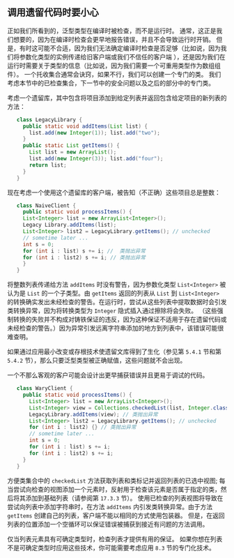 ## 调用遗留代码时要小心

正如我们所看到的，泛型类型在编译时被检查，而不是运行时。 通常，这正是我们想要的，因为在编译时检查会更早地报告错误，并且不会导致运行时开销。 但是，有时这可能不合适，因为我们无法确定编译时检查是否足够（比如说，因为我们将参数化类型的实例传递给旧客户端或我们不信任的客户端 ），还是因为我们在运行时需要关于类型的信息（比如说，因为我们需要一个可重用类型作为数组组件）。 一个托收集合通常会诀窍，如果不行，我们可以创建一个专门的类。 我们考虑本节中的已检查集合，下一节中的安全问题以及之后的部分中的专门类。

考虑一个遗留库，其中包含将项目添加到给定列表并返回包含给定项目的新列表的方法：

```java
   class LegacyLibrary {
     public static void addItems(List list) {
       list.add(new Integer(1)); list.add("two");
     }
     public static List getItems() {
       List list = new ArrayList();
       list.add(new Integer(3)); list.add("four");
       return list;
     }
   }
```

现在考虑一个使用这个遗留库的客户端，被告知（不正确）这些项目总是整数：

```java
   class NaiveClient {
     public static void processItems() {
     List<Integer> list = new ArrayList<Integer>();
     Legacy Library.addItems(list);
     List<Integer> list2 = LegacyLibrary.getItems(); // unchecked
     // sometime later ...
     int s = 0;
     for (int i : list) s += i; //  类抛出异常
     for (int i : list2) s += i; // 类抛出异常 
     }
   }
```

将整数列表传递给方法 `addItems` 时没有警告，因为参数化类型 `List<Integer>` 被认为是 `List` 的一个子类型。由 `getItems` 返回的列表从 `List` 到 `List<Integer>` 的转换确实发出未经检查的警告。在运行时，尝试从这些列表中提取数据时会引发类转换异常，因为将转换类型为 `Integer` 隐式插入通过擦除将会失败。 （这些强制转换的失败并不构成对铸铁保证的违反，因为这种保证不适用于存在遗留代码或未经检查的警告。）因为异常引发远离字符串添加的地方到列表中，该错误可能很难查明。

如果通过应用最小改变或存根技术使遗留文库得到了生化（参见第 `5.4.1` 节和第 `5.4.2` 节），那么只要泛型类型被正确赋值，这些问题就不会出现。

一个不那么客观的客户可能会设计出更早捕获错误并且更易于调试的代码。

```java
   class WaryClient {
     public static void processItems() {
       List<Integer> list = new ArrayList<Integer>();
       List<Integer> view = Collections.checkedList(list, Integer.class);
       LegacyLibrary.addItems(view); // 类抛出异常 
       List<Integer> list2 = LegacyLibrary.getItems(); // unchecked
       for (int i : list2) {} // 类抛出异常 
       // sometime later ...
       int s = 0;
       for (int i : list) s += i;
       for (int i : list2) s += i;
     }
   }
```

方便类集合中的 `checkedList` 方法获取列表和类标记并返回列表的已选中视图; 每当尝试向检查的视图添加一个元素时，反射用于检查该元素是否属于指定的类，然后将其添加到基础列表（请参阅第 `17.3.3` 节）。 使用已检查的列表视图将导致在尝试向列表中添加字符串时，在方法 `addItems` 内引发类转换异常。由于方法 `getItems` 创建自己的列表，客户端不能以相同的方式使用包装器。 但是，在返回列表的位置添加一个空循环可以保证错误被捕获到接近有问题的方法调用。

仅当列表元素具有可确定类型时，检查列表才提供有用的保证。 如果你想在列表不是可确定类型时应用这些技术，你可能需要考虑应用 `8.3` 节的专门化技术。





























